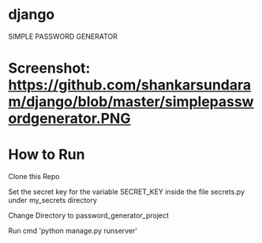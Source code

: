 # django
SIMPLE PASSWORD GENERATOR

# Screenshot: https://github.com/shankarsundaram/django/blob/master/simplepasswordgenerator.PNG

# How to Run
Clone this Repo

Set the secret key for the variable SECRET_KEY inside the file secrets.py under my_secrets directory

Change Directory to password_generator_project

Run cmd 'python manage.py runserver'
